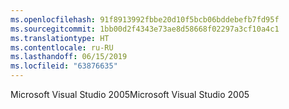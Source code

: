 ```yaml
---
ms.openlocfilehash: 91f8913992fbbe20d10f5bcb06bddebefb7fd95f
ms.sourcegitcommit: 1bb00d2f4343e73ae8d58668f02297a3cf10a4c1
ms.translationtype: HT
ms.contentlocale: ru-RU
ms.lasthandoff: 06/15/2019
ms.locfileid: "63876635"
---
```

<span data-ttu-id="904c6-101">Microsoft Visual Studio 2005</span><span class="sxs-lookup"><span data-stu-id="904c6-101">Microsoft Visual Studio 2005</span></span>